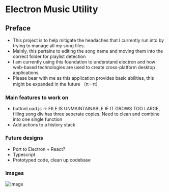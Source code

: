 # Electron Music Utility
## Preface
* This project is to help mitigate the headaches that I currently run into by trying to manage all my song files.
* Mainly, this pertains to editing the song name and moving them into the correct folder for playlist detection
* I am currently using this foundation to understand electron and how web-based technologies are used to create cross-platform desktop applications. 
* Please bear with me as this application provides basic abilities, this might be expanded in the future （πーπ）


### Main features to work on
* buttonLoad.js -> FILE IS UNMAINTAINABLE IF IT GROWS TOO LARGE, filling song div has three seperate copies. Need to clean and combine into one single function
* Add actions to a history stack


### Future designs
* Port to Electron + React?
* Typescript
* Prototyped code, clean up codebase
### Images
![image](https://user-images.githubusercontent.com/57853013/103965877-4b5d2480-5124-11eb-9ba9-05e35ff8b12d.png)

